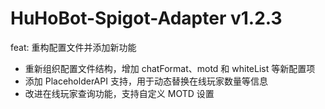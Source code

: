 # HuHoBot-Spigot-Adapter v1.2.3

feat: 重构配置文件并添加新功能

- 重新组织配置文件结构，增加 chatFormat、motd 和 whiteList 等新配置项
- 添加 PlaceholderAPI 支持，用于动态替换在线玩家数量等信息
- 改进在线玩家查询功能，支持自定义 MOTD 设置

